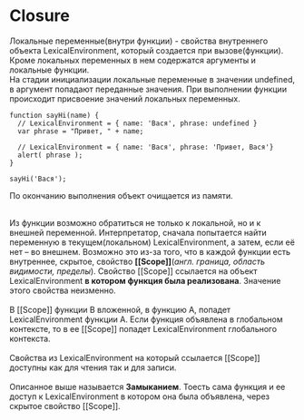 <h1>
Closure
</h1>

<div>
Локальные переменные(внутри функции) - свойства внутреннего объекта LexicalEnvironment, который создается при вызове(функции).
Кроме локальных переменных в нем содержатся аргументы и локальные функции.
</div>

<div>
На стадии инициализации локальные переменные в значении undefined, в аргумент попадают переданные значения.
При выполнении функции происходит присвоение значений локальных переменных.

```
function sayHi(name) {
  // LexicalEnvironment = { name: 'Вася', phrase: undefined }
  var phrase = "Привет, " + name;

  // LexicalEnvironment = { name: 'Вася', phrase: 'Привет, Вася'}
  alert( phrase );
}

sayHi('Вася');
```
По окончанию выполнения объект очищается из памяти.

</div>

<br/>

<div>
Из функции возможно обратиться не только к локальной, но и к внешней переменной.
Интерпретатор, сначала попытается найти переменную в текущем(локальном) LexicalEnvironment, а затем, если её нет – во внешнем.
Возможно это из-за того, что в каждой функции есть внутреннее, скрытое, свойство <strong>[[Scope]]</strong>(<em>англ. граница, область видимости, пределы</em>).
Свойство [[Scope]] ссылается на объект LexicalEnvironment <strong>в котором функция была реализована</strong>. Значение этого свойства неизменно.
</div>

<br/>

<div>
В [[Scope]] функции B вложенной, в функцию A, попадет LexicalEnvironment функции A. Если функция объявлена в глобальном контексте,
то в ее [[Scope]] попадет LexicalEnvironment глобального контекста.
</div>

<br/>

<div>
Свойства из LexicalEnvironment на который ссылается [[Scope]] доступны как для чтения так и для записи.
</div>

<br/>

<div>
Описанное выше называется <strong>Замыканием</strong>.
Тоесть сама функция и ее доступ к LexicalEnvironment в котором она была объявлена, через скрытое свойство [[Scope]].
</div>
